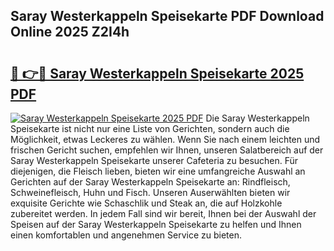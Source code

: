 ## Saray Westerkappeln Speisekarte PDF Download Online 2025 Z2I4h

# <h2><a href="http://gcd83m.nevu.top/?p=Saray+Westerkappeln+Speisekarte">🔗 👉🔴 Saray Westerkappeln Speisekarte 2025 PDF</a></h2>

[![Saray Westerkappeln Speisekarte 2025 PDF](https://i.imgur.com/dBaPXMq.png)](http://gcd83m.nevu.top/?p=Saray+Westerkappeln+Speisekarte)
Die Saray Westerkappeln Speisekarte ist nicht nur eine Liste von Gerichten, sondern auch die Möglichkeit, etwas Leckeres zu wählen. Wenn Sie nach einem leichten und frischen Gericht suchen, empfehlen wir Ihnen, unseren Salatbereich auf der Saray Westerkappeln Speisekarte unserer Cafeteria zu besuchen. Für diejenigen, die Fleisch lieben, bieten wir eine umfangreiche Auswahl an Gerichten auf der Saray Westerkappeln Speisekarte an: Rindfleisch, Schweinefleisch, Huhn und Fisch. Unseren Auserwählten bieten wir exquisite Gerichte wie Schaschlik und Steak an, die auf Holzkohle zubereitet werden. In jedem Fall sind wir bereit, Ihnen bei der Auswahl der Speisen auf der Saray Westerkappeln Speisekarte zu helfen und Ihnen einen komfortablen und angenehmen Service zu bieten.
